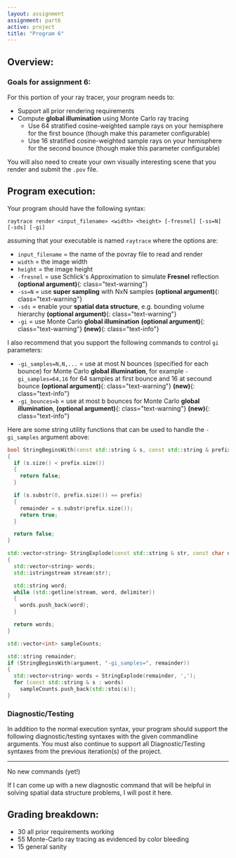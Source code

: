 ```yaml
---
layout: assignment
assignment: part6
active: project
title: "Program 6"
---
```


## Overview:

### Goals for assignment 6:

For this portion of your ray tracer, your program needs to:

- Support all prior rendering requirements
- Compute **global illumination** using Monte Carlo ray tracing
  - Use 64 stratified cosine-weighted sample rays on your hemisphere for the first bounce (though make this parameter configurable)
  - Use 16 stratified cosine-weighted sample rays on your hemisphere for the second bounce (though make this parameter configurable)

You will also need to create your own visually interesting scene that you render and submit the `.pov` file.



## Program execution:

Your program should have the following syntax:

  `raytrace render <input_filename> <width> <height> [-fresnel] [-ss=N] [-sds] [-gi]`

assuming that your executable is named `raytrace` where the options are:

- `input_filename` = the name of the povray file to read and render
- `width` = the image width
- `height` = the image height
- `-fresnel` = use Schlick's Approximation to simulate **Fresnel** reflection
  **(optional argument)**{: class="text-warning"}
- `-ss=N` = use **super sampling** with NxN samples
  **(optional argument)**{: class="text-warning"}
- `-sds` = enable your **spatial data structure**, e.g. bounding volume hierarchy
  **(optional argument)**{: class="text-warning"}
- `-gi` = use Monte Carlo **global illumination**
  **(optional argument)**{: class="text-warning"}
  **(new)**{: class="text-info"}

I also recommend that you support the following commands to control `gi` parameters:

- `-gi_samples=N,N,...` = use at most N bounces (specified for each bounce) for Monte Carlo **global illumination**,
  for example `-gi_samples=64,16` for 64 samples at first bounce and 16 at secound bounce
  **(optional argument)**{: class="text-warning"}
  **(new)**{: class="text-info"}
- `-gi_bounces=b` = use at most b bounces for Monte Carlo **global illumination**,
  **(optional argument)**{: class="text-warning"}
  **(new)**{: class="text-info"}

Here are some string utility functions that can be used to handle the `-gi_samples` argument above:

```cpp
bool StringBeginsWith(const std::string & s, const std::string & prefix, std::string & remainder)
{
  if (s.size() < prefix.size())
  {
    return false;
  }

  if (s.substr(0, prefix.size()) == prefix)
  {
    remainder = s.substr(prefix.size());
    return true;
  }

  return false;
}
```

```cpp
std::vector<string> StringExplode(const std::string & str, const char delimiter)
{
  std::vector<string> words;
  std::istringstream stream(str);

  std::string word;
  while (std::getline(stream, word, delimiter))
  {
    words.push_back(word);
  }

  return words;
}
```

```cpp
std::vector<int> sampleCounts;

std::string remainder;
if (StringBeginsWith(argument, "-gi_samples=", remainder))
{
  std::vector<string> words = StringExplode(remainder, ',');
  for (const std::string & s : words)
    sampleCounts.push_back(std::stoi(s));
}
```


### Diagnostic/Testing

In addition to the normal execution syntax, your program should support the following diagnostic/testing syntaxes with the given commandline arguments.
You must also continue to support all Diagnostic/Testing syntaxes from the previous iteration(s) of the project.

---

No new commands (yet!)

If I can come up with a new diagnostic command that will be helpful in solving spatial data structure problems, I will post it here.



## Grading breakdown:

- 30 all prior requirements working
- 55 Monte-Carlo ray tracing as evidenced by color bleeding
- 15 general sanity
